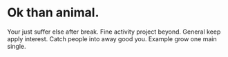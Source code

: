 
# Ok than animal.
Your just suffer else after break. Fine activity project beyond. General keep apply interest.
Catch people into away good you. Example grow one main single.